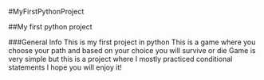  #MyFirstPythonProject

 ##My first python project 

###General Info
This is my first project in python This is a game where you choose your path and based on your choice you will survive or die
Game is very simple but this is a project where I mostly practiced conditional statements
I hope you will enjoy it! </p2>

